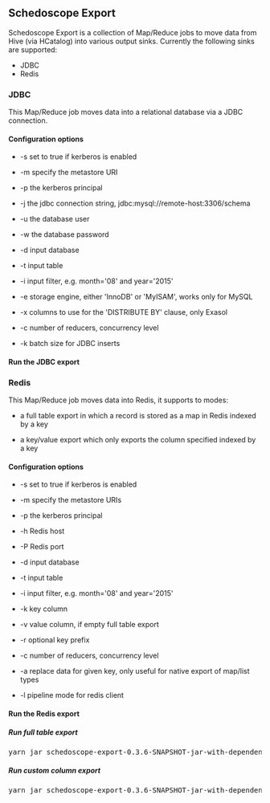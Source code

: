 ## Schedoscope Export

Schedoscope Export is a collection of Map/Reduce jobs to move data from Hive (via HCatalog) into various output sinks. Currently the following sinks are supported:

 * JDBC 
 * Redis
 
### JDBC

This Map/Reduce job moves data into a relational database via a JDBC connection.

#### Configuration options

 * -s set to true if kerberos is enabled

 * -m specify the metastore URI

 * -p the kerberos principal
 
 * -j the jdbc connection string, jdbc:mysql://remote-host:3306/schema
 
 * -u the database user
 
 * -w the database password

 * -d input database
 
 * -t input table
 
 * -i input filter, e.g. month='08' and year='2015'

 * -e storage engine, either 'InnoDB' or 'MyISAM', works only for MySQL

 * -x columns to use for the 'DISTRIBUTE BY' clause, only Exasol
 
 * -c number of reducers, concurrency level
 
 * -k batch size for JDBC inserts

#### Run the JDBC export

### Redis

This Map/Reduce job moves data into Redis, it supports to modes:
 * a full table export in which a record is stored as a map in Redis indexed by a key
 
 * a key/value export which only exports the column specified indexed by a key
 
#### Configuration options

 * -s set to true if kerberos is enabled

 * -m specify the metastore URIs
 
 * -p the kerberos principal
 
 * -h Redis host
 
 * -P Redis port
 
 * -d input database
 
 * -t input table
 
 * -i input filter, e.g. month='08' and year='2015'
 
 * -k key  column
 
 * -v value column, if empty full table export
 
 * -r optional key prefix
 
 * -c number of reducers, concurrency level
 
 * -a replace data for given key, only useful for native export of map/list types
 
 * -l pipeline mode for redis client

#### Run the Redis export

##### Run full table export
<pre>
yarn jar schedoscope-export-0.3.6-SNAPSHOT-jar-with-dependencies.jar org.schedoscope.export.redis.RedisExportJob -d crichter_app_eci_datahub -t webtrends_event -h 'alananderson' -k id -s -p 'hive/_HOST@OTTOGROUP.COM' -m 'thrift://brentano.unbelievable-machine.net:9083'  -c 10
</pre>

##### Run custom column export

<pre>
yarn jar schedoscope-export-0.3.6-SNAPSHOT-jar-with-dependencies.jar org.schedoscope.export.redis.RedisExportJob -d crichter_app_eci_datahub -t webtrends_event -h 'alananderson' -k id -v product_listing -s -p 'hive/_HOST@OTTOGROUP.COM' -m 'thrift://brentano.unbelievable-machine.net:9083'  -c 10
</pre>